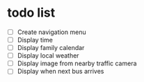 # todo list

* [ ] Create navigation menu
* [ ] Display time
* [ ] Display family calendar
* [ ] Display local weather
* [ ] Display image from nearby traffic camera
* [ ] Display when next bus arrives
